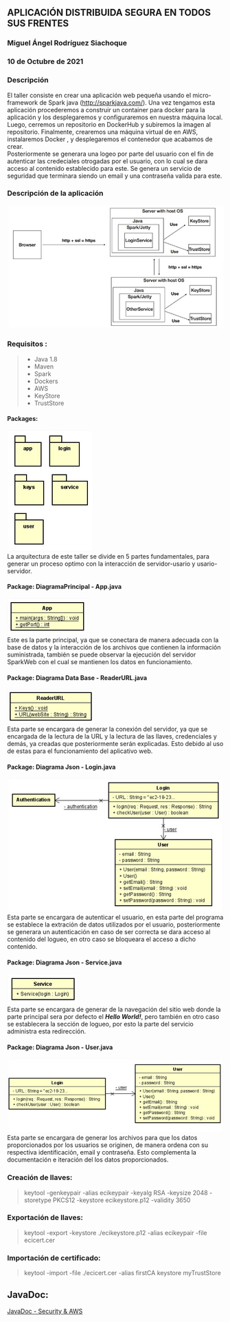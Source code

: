 ## APLICACIÓN DISTRIBUIDA SEGURA EN TODOS SUS FRENTES
### Miguel Ángel Rodríguez Siachoque
### 10 de Octubre de 2021

### Descripción
El taller consiste en crear una aplicación web pequeña usando el micro-framework de Spark java (http://sparkjava.com/). Una vez tengamos esta aplicación procederemos a construir un container para docker para la aplicación y los desplegaremos y configuraremos en nuestra máquina local. Luego, cerremos un repositorio en DockerHub y subiremos la imagen al repositorio. Finalmente, crearemos una máquina virtual de en AWS, instalaremos Docker , y desplegaremos el contenedor que acabamos de crear. 
<br>
Posteriormente se generara una logeo por parte del usuario con el fin de autenticar las credeciales otrogadas por el usuario, con lo cual se dara acceso al contenido establecido para este. Se genera un servicio de seguridad que terminara siendo un email y una contraseña valida para este.

### Descripción de la aplicación
![Arquitectura](Images/Arquitectura.jpg)<br>

### Requisitos :
> - Java 1.8
> - Maven 
> - Spark
> - Dockers
> - AWS
> - KeyStore
> - TrustStore

#### Packages:
![Diagrama Clases](Images/Diagrama0.jpg)<br>
La arquitectura de este taller se divide en 5 partes fundamentales, para generar un proceso optimo con la interacción de servidor-usario y usario-servidor.
#### Package: DiagramaPrincipal - App.java
![Diagrama Clases](Images/Diagrama1.jpg)<br>
Este es la parte principal, ya que se conectara de manera adecuada con la base de datos y la interacción de los archivos que contienen la información suministrada, también se puede observar la ejecución del servidor SparkWeb con el cual se mantienen los datos en funcionamiento.
#### Package: Diagrama Data Base - ReaderURL.java
![Diagrama Clases](Images/Diagrama2.jpg)<br>
Esta parte se encargara de generar la conexión del servidor, ya que se encargada de la lectura de la URL y la lectura de las llaves, credenciales y demás, ya creadas que posteriormente serán explicadas. Esto debido al uso de estas para el funcionamiento del aplicativo web.
#### Package: Diagrama Json - Login.java
![Diagrama Clases](Images/Diagrama3.jpg)<br>
Esta parte se encargara de autenticar el usuario, en esta parte del programa se establece la extración de datos utilizados por el usuario, posteriormente se generara un autenticación en caso de ser correcta se dara acceso al contenido del logueo, en otro caso se bloqueara el acceso a dicho contenido.
#### Package: Diagrama Json - Service.java
![Diagrama Clases](Images/Diagrama4.jpg)<br>
Esta parte se encargara de generar de la navegación del sitio web donde la parte principal sera por defecto el ___Hello World!___, pero también en otro caso se establecera la sección de logueo, por esto la parte del servicio administra esta redirección.
#### Package: Diagrama Json - User.java
![Diagrama Clases](Images/Diagrama5.jpg)<br>
Esta parte se encargara de generar los archivos para que los datos proporcionados por los usuarios se originen, de manera ordena con su respectiva identificación, email y contraseña. Esto complementa la documentación e iteración del los datos proporcionados.

### Creación de llaves:
> keytool -genkeypair -alias ecikeypair -keyalg RSA -keysize 2048 -storetype PKCS12 -keystore ecikeystore.p12 -validity 3650
### Exportación de llaves:
> keytool -export -keystore ./ecikeystore.p12 -alias ecikeypair -file ecicert.cer
### Importación de certificado:
> keytool -import -file ./ecicert.cer -alias firstCA keystore myTrustStore

## JavaDoc:
[JavaDoc - Security & AWS](JavaDocs/index.html)